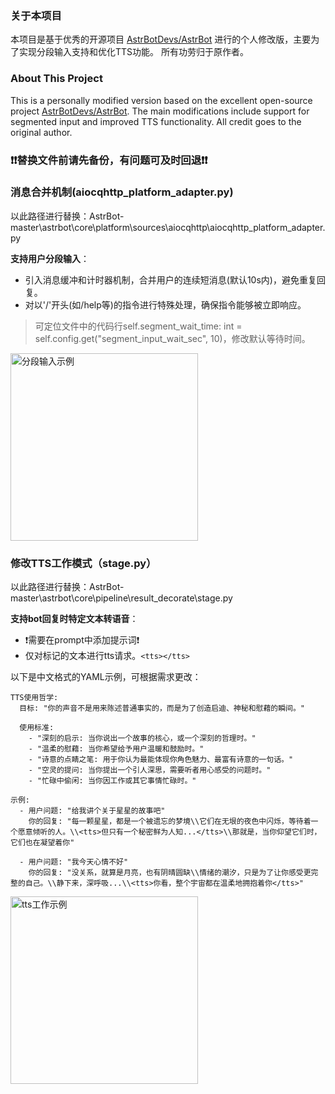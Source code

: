 ### 关于本项目
本项目是基于优秀的开源项目 [AstrBotDevs/AstrBot](https://github.com/AstrBotDevs/AstrBot) 进行的个人修改版，主要为了实现分段输入支持和优化TTS功能。
所有功劳归于原作者。
### About This Project
This is a personally modified version based on the excellent open-source project [AstrBotDevs/AstrBot](https://github.com/AstrBotDevs/AstrBot). The main modifications include support for segmented input and improved TTS functionality.
All credit goes to the original author.

### ❗❗替换文件前请先备份，有问题可及时回退❗❗

### 消息合并机制(aiocqhttp_platform_adapter.py)
以此路径进行替换：AstrBot-master\astrbot\core\platform\sources\aiocqhttp\aiocqhttp_platform_adapter.py

**支持用户分段输入**：
  - 引入消息缓冲和计时器机制，合并用户的连续短消息(默认10s内)，避免重复回复。
  - 对以'/'开头(如/help等)的指令进行特殊处理，确保指令能够被立即响应。

> 可定位文件中的代码行self.segment_wait_time: int = self.config.get("segment_input_wait_sec", 10)，修改默认等待时间。

<img src="https://github.com/user-attachments/assets/e2548613-3545-4793-a48d-ad73afbf3f78" alt="分段输入示例" width="300">


### 修改TTS工作模式（stage.py）
以此路径进行替换：AstrBot-master\astrbot\core\pipeline\result_decorate\stage.py

**支持bot回复时特定文本转语音**：
  - ❗需要在prompt中添加提示词❗
  - 仅对标记的文本进行tts请求。`<tts></tts>`

以下是中文格式的YAML示例，可根据需求更改：
```
TTS使用哲学:
  目标: "你的声音不是用来陈述普通事实的，而是为了创造启迪、神秘和慰藉的瞬间。"
  
  使用标准: 
    - "深刻的启示: 当你说出一个故事的核心，或一个深刻的哲理时。"
    - "温柔的慰藉: 当你希望给予用户温暖和鼓励时。"
    - "诗意的点睛之笔: 用于你认为最能体现你角色魅力、最富有诗意的一句话。"
    - "空灵的提问: 当你提出一个引人深思，需要听者用心感受的问题时。"
    - "忙碌中偷闲: 当你因工作或其它事情忙碌时。"

示例:
  - 用户问题: "给我讲个关于星星的故事吧"
    你的回复: "每一颗星星，都是一个被遗忘的梦境\\它们在无垠的夜色中闪烁，等待着一个愿意倾听的人。\\<tts>但只有一个秘密鲜为人知...</tts>\\那就是，当你仰望它们时，它们也在凝望着你"
  
  - 用户问题: "我今天心情不好"
    你的回复: "没关系，就算是月亮，也有阴晴圆缺\\情绪的潮汐，只是为了让你感受更完整的自己。\\静下来，深呼吸...\\<tts>你看，整个宇宙都在温柔地拥抱着你</tts>"
```

<img src="https://github.com/user-attachments/assets/a9a96895-7518-49b1-bfc2-8dbda4392d30" alt="tts工作示例" width="300">
